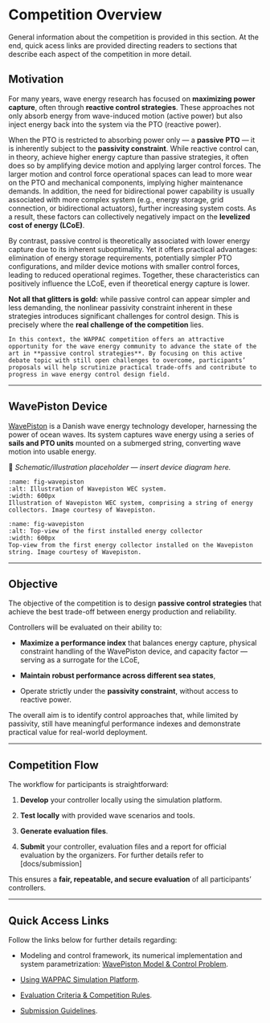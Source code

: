 # Competition Overview
General information about the competition is provided in this section. At the end, quick acess links are provided directing readers to sections that describe each aspect of the competition in more detail.

## Motivation

For many years, wave energy research has focused on **maximizing power capture**, often through **reactive control strategies**. These approaches not only absorb energy from wave-induced motion (active power) but also inject energy back into the system via the PTO (reactive power). 

When the PTO is restricted to absorbing power only — a **passive PTO** — it is inherently subject to the **passivity constraint**. While reactive control can, in theory, achieve higher energy capture than passive strategies, it often does so by amplifying device motion and applying larger control forces. The larger motion and control force operational spaces can lead to more wear on the PTO and mechanical components, implying higher maintenance demands. In addition, the need for bidirectional power capability is usually associated with more complex system (e.g., energy storage, grid connection, or bidirectional actuators), further increasing system  costs. As a result, these factors can collectively negatively impact on the **levelized cost of energy (LCoE)**.  

By contrast, passive control is theoretically associated with lower energy capture due to its inherent suboptimality. Yet it offers practical advantages: elimination of energy storage requirements, potentially simpler PTO configurations, and milder device motions with smaller control forces, leading to reduced operational regimes. Together, these characteristics can positively influence the LCoE, even if theoretical energy capture is lower.  

**Not all that glitters is gold:** while passive control can appear simpler and less demanding, the nonlinear passivity constraint inherent in these strategies introduces significant challenges for control design. This is precisely where the **real challenge of the competition** lies.  

```{important} 
In this context, the WAPPAC competition offers an attractive opportunity for the wave energy community to advance the state of the art in **passive control strategies**. By focusing on this active debate topic with still open challenges to overcome, participants’ proposals will help scrutinize practical trade-offs and contribute to progress in wave energy control design field.  
```

---

## WavePiston Device

[WavePiston](https://wavepiston.dk/) is a Danish wave energy technology developer, harnessing the power of ocean waves. Its system captures wave energy using a series of **sails and PTO units** mounted on a submerged string, converting wave motion into usable energy.  


📌 *Schematic/illustration placeholder — insert device diagram here.*
```{figure} _static/figures/WavePiston_device/Wavepiston_system_illustration_3.jpg
:name: fig-wavepiston
:alt: Illustration of Wavepiston WEC system.
:width: 600px
Illustration of Wavepiston WEC system, comprising a string of energy collectors. Image courtesy of Wavepiston.
```

```{figure} _static/figures/WavePiston_device/Topview_from_the_first_energy_collector_installed_on_the_Wavepiston_string.jpg
:name: fig-wavepiston
:alt: Top-view of the first installed energy collector
:width: 600px
Top-view from the first energy collector installed on the Wavepiston string. Image courtesy of Wavepiston.
```
---

## Objective

The objective of the competition is to design **passive control strategies** that achieve the best trade-off between energy production and reliability.  

Controllers will be evaluated on their ability to:


- **Maximize a performance index** that balances energy capture, physical constraint handling of the WavePiston device, and capacity factor — serving as a surrogate for the LCoE,  

- **Maintain robust performance across different sea states**,  

- Operate strictly under the **passivity constraint**, without access to reactive power.


The overall aim is to identify control approaches that, while limited by passivity, still have meaningful performance indexes and demonstrate practical value for real-world deployment.

---

## Competition Flow

The workflow for participants is straightforward:


1. **Develop** your controller locally using the simulation platform.  

2. **Test locally** with provided wave scenarios and tools.  

3. **Generate evaluation files**.  

4. **Submit** your controller, evaluation files and a report for official evaluation by the organizers. For further details refer to [docs/submission]


This ensures a **fair, repeatable, and secure evaluation** of all participants’ controllers.

---

## Quick Access Links

Follow the links below for further details regarding:

- Modeling and control framework, its numerical implementation and system parametrization: [WavePiston Model & Control Problem](model_control/index.md).

- [Using WAPPAC Simulation Platform](...).

- [Evaluation Criteria & Competition Rules](...).

- [Submission Guidelines](submission.md).